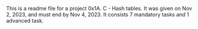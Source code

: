 This is a readme file for a project 0x1A. C - Hash tables. It was given on Nov 2, 2023, and must end by Nov 4, 2023. It consists 7 mandatory tasks and 1 advanced task.
